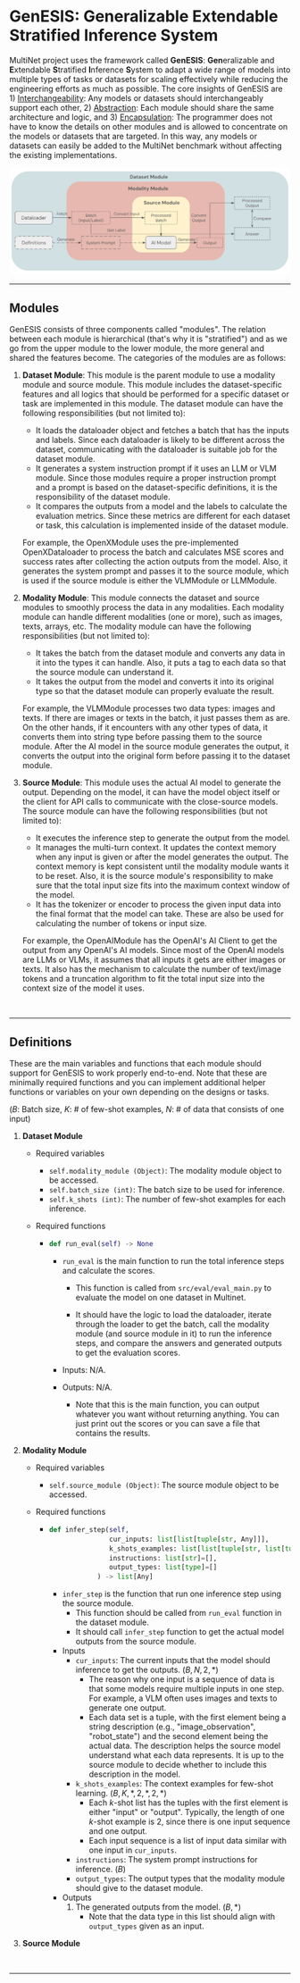 # GenESIS: Generalizable Extendable Stratified Inference System

MultiNet project uses the framework called **GenESIS**: **Gen**eralizable and **E**xtendable **S**tratified **I**nference **S**ystem to adapt a wide range of models into multiple types of tasks or datasets for scaling effectively while reducing the engineering efforts as much as possible. The core insights of GenESIS are 1) <u>Interchangeability</u>: Any models or datasets should interchangeably support each other, 2) <u>Abstraction</u>: Each module should share the same architecture and logic, and 3) <u>Encapsulation</u>: The programmer does not have to know the details on other modules and is allowed to concentrate on the models or datasets that are targeted. In this way, any models or datasets can easily be added to the MultiNet benchmark without affecting the existing implementations.

<img src="../../assets/framework-figure.png" alt="The figure of the inference framework."/>

<br/>

---

## Modules

GenESIS consists of three components called "modules". The relation between each module is hierarchical (that's why it is "stratified") and as we go from the upper module to the lower module, the more general and shared the features become. The categories of the modules are as follows:

1. **Dataset Module**: This module is the parent module to use a modality module and source module. This module includes the dataset-specific features and all logics that should be performed for a specific dataset or task are implemented in this module. The dataset module can have the following responsibilities (but not limited to):

   - It loads the dataloader object and fetches a batch that has the inputs and labels. Since each dataloader is likely to be different across the dataset, communicating with the dataloader is suitable job for the dataset module.
   - It generates a system instruction prompt if it uses an LLM or VLM module. Since those modules require a proper instruction prompt and a prompt is based on the dataset-specific definitions, it is the responsibility of the dataset module.
   - It compares the outputs from a model and the labels to calculate the evaluation metrics. Since these metrics are different for each dataset or task, this calculation is implemented inside of the dataset module.

   For example, the OpenXModule uses the pre-implemented OpenXDataloader to process the batch and calculates MSE scores and success rates after collecting the action outputs from the model. Also, it generates the system prompt and passes it to the source module, which is used if the source module is either the VLMModule or LLMModule.

2. **Modality Module**: This module connects the dataset and source modules to smoothly process the data in any modalities. Each modality module can handle different modalities (one or more), such as images, texts, arrays, etc. The modality module can have the following responsibilities (but not limited to):

   - It takes the batch from the dataset module and converts any data in it into the types it can handle. Also, it puts a tag to each data so that the source module can understand it.
   - It takes the output from the model and converts it into its original type so that the dataset module can properly evaluate the result.

   For example, the VLMModule processes two data types: images and texts. If there are images or texts in the batch, it just passes them as are. On the other hands, if it encounters with any other types of data, it converts them into string type before passing them to the source module. After the AI model in the source module generates the output, it converts the output into the original form before passing it to the dataset module.

3. **Source Module**: This module uses the actual AI model to generate the output. Depending on the model, it can have the model object itself or the client for API calls to communicate with the close-source models. The source module can have the following responsibilities (but not limited to):

   - It executes the inference step to generate the output from the model.
   - It manages the multi-turn context. It updates the context memory when any input is given or after the model generates the output. The context memory is kept consistent until the modality module wants it to be reset. Also, it is the source module's responsibility to make sure that the total input size fits into the maximum context window of the model.
   - It has the tokenizer or encoder to process the given input data into the final format that the model can take. These are also be used for calculating the number of tokens or input size.

   For example, the OpenAIModule has the OpenAI's AI Client to get the output from any OpenAI's AI models. Since most of the OpenAI models are LLMs or VLMs, it assumes that all inputs it gets are either images or texts. It also has the mechanism to calculate the number of text/image tokens and a truncation algorithm to fit the total input size into the context size of the model it uses.

<br>

---

## Definitions

These are the main variables and functions that each module should support for GenESIS to work properly end-to-end. Note that these are minimally required functions and you can implement additional helper functions or variables on your own depending on the designs or tasks.

($B$: Batch size, $K$: # of few-shot examples, $N$: # of data that consists of one input)

1. **Dataset Module**

   - Required variables

     - `self.modality_module (Object)`: The modality module object to be accessed.
     - `self.batch_size (int)`: The batch size to be used for inference.
     - `self.k_shots (int)`: The number of few-shot examples for each inference.

   - Required functions

     - ```Python
       def run_eval(self) -> None
       ```

       - `run_eval` is the main function to run the total inference steps and calculate the scores.

         - This function is called from `src/eval/eval_main.py` to evaluate the model on one dataset in Multinet.

         - It should have the logic to load the dataloader, iterate through the loader to get the batch, call the modality module (and source module in it) to run the inference steps, and compare the answers and generated outputs to get the evaluation scores.

       - Inputs: N/A.

       - Outputs: N/A.

         - Note that this is the main function, you can output whatever you want without returning anything. You can just print out the scores or you can save a file that contains the results.

2. **Modality Module**

   - Required variables

     - `self.source_module (Object)`: The source module object to be accessed.

   - Required functions

     - ```python
       def infer_step(self, 
                      cur_inputs: list[list[tuple[str, Any]]], 
                      k_shots_examples: list[list[tuple[str, list[tuple[str, Any]]]]]=[],
                      instructions: list[str]=[],
                      output_types: list[type]=[]
                   ) -> list[Any]
       ```

       - `infer_step` is the function that run one inference step using the source module.
         - This function should be called from `run_eval` function in the dataset module.
         - It should call `infer_step` function to get the actual model outputs from the source module.
       - Inputs
         - `cur_inputs`: The current inputs that the model should inference to get the outputs. $(B, N, 2, *)$
           - The reason why one input is a sequence of data is that some models require multiple inputs in one step. For example, a VLM often uses images and texts to generate one output.
           - Each data set is a tuple, with the first element being a string description (e.g., "image_observation", "robot_state") and the second element being the actual data. The description helps the source model understand what each data represents. It is up to the source module to decide whether to include this description in the model.
         - `k_shots_examples`: The context examples for few-shot learning. $(B, K, *, 2, *, 2, *)$
           - Each $k$-shot list has the tuples with the first element is either "input" or "output". Typically, the length of one $k$-shot example is $2$, since there is one input sequence and one output.
           - Each input sequence is a list of input data similar with one input in `cur_inputs`.
         - `instructions`: The system prompt instructions for inference. $(B)$
         - `output_types`: The output types that the modality module should give to the dataset module.
       - Outputs
         1. The generated outputs from the model. $(B, *)$
            - Note that the data type in this list should align with `output_types` given as an input.

3. **Source Module**

<br/>

---
